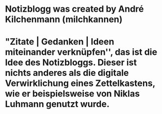 # Notizblogg was created by André Kilchenmann (milchkannen) 
# "Zitate | Gedanken | Ideen miteinander verknüpfen'', das ist die Idee des Notizbloggs. Dieser ist nichts anderes als die digitale Verwirklichung eines Zettelkastens, wie er beispielsweise von Niklas Luhmann genutzt wurde.